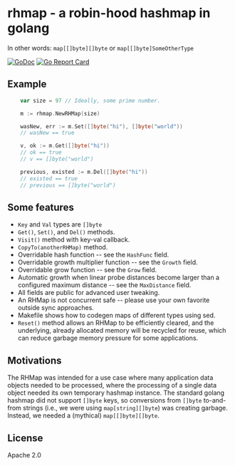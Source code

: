 # rhmap - a robin-hood hashmap in golang

In other words: `map[[]byte][]byte` or `map[[]byte]SomeOtherType`

[![GoDoc](https://godoc.org/github.com/couchbase/rhmap?status.svg)](https://godoc.org/github.com/couchbase/rhmap) [![Go Report Card](https://goreportcard.com/badge/github.com/couchbase/rhmap)](https://goreportcard.com/report/github.com/couchbase/rhmap)

## Example
```go
    var size = 97 // Ideally, some prime number.

    m := rhmap.NewRHMap(size)

    wasNew, err := m.Set([]byte("hi"), []byte("world"))
    // wasNew == true

    v, ok := m.Get([]byte("hi"))
    // ok == true
    // v == []byte("world")

    previous, existed := m.Del([]byte("hi"))
    // existed == true
    // previous == []byte("world")
```

## Some features

* `Key` and `Val` types are `[]byte`
* `Get()`, `Set()`, and `Del()` methods.
* `Visit()` method with key-val callback.
* `CopyTo(anotherRHMap)` method.
* Overridable hash function -- see the `HashFunc` field.
* Overridable growth multiplier function -- see the `Growth` field.
* Overridable grow function -- see the `Grow` field.
* Automatic growth when linear probe distances become larger than a
  configured maximum distance -- see the `MaxDistance` field.
* All fields are public for advanced user tweaking.
* An RHMap is not concurrent safe -- please use your own favorite
  outside sync approaches.
* Makefile shows how to codegen maps of different types using sed.
* `Reset()` method allows an RHMap to be efficiently cleared, and the
  underlying, already allocated memory will be recycled for reuse,
  which can reduce garbage memory pressure for some applications.

## Motivations

The RHMap was intended for a use case where many application data
objects needed to be processed, where the processing of a single data
object needed its own temporary hashmap instance.  The standard golang
hashmap did not support `[]byte` keys, so conversions from `[]byte`
to-and-from strings (i.e., we were using `map[string][]byte`) was
creating garbage.  Instead, we needed a (mythical)
`map[[]byte][]byte`.

## License

Apache 2.0
